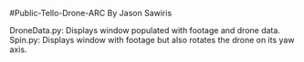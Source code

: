 #Public-Tello-Drone-ARC
By Jason Sawiris

DroneData.py: Displays window populated with footage and drone data.
Spin.py: Displays window with footage but also rotates the drone on its yaw axis.
